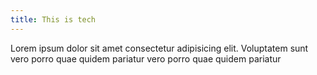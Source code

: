 ```yaml
---
title: This is tech
---
```

Lorem ipsum dolor sit amet consectetur adipisicing elit. Voluptatem sunt vero porro quae quidem pariatur vero porro quae quidem pariatur